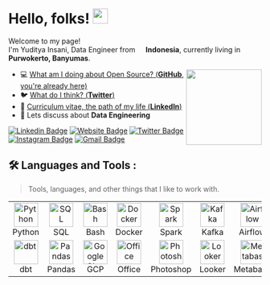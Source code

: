 # Hello, folks! <img src="https://raw.githubusercontent.com/MartinHeinz/MartinHeinz/master/wave.gif" width="30px">
<p>Welcome to my page! </br> I'm Yuditya Insani, Data Engineer from <img src="https://cdn-icons-png.flaticon.com/512/323/323372.png" width="13"/> <b>Indonesia</b>, currently living in <b>Purwokerto, Banyumas</b>. </p>


<img align='right' src='https://github.com/Rishit-dagli/Rishit-dagli/blob/master/images/octocat-anime.gif' width='150'>

- 💻  [What am I doing about Open Source? (**GitHub**, you're already here)](https://github.com/bulletsrip)
- 🐦  [What do I think? (**Twitter**)](https://twitter.com/bulletsrip)
- 🏹  [Curriculum vitae, the path of my life (**LinkedIn**)](https://linkedin.com/in/yuditya)
- 💬 Lets discuss about **Data Engineering**

[![Linkedin Badge](https://img.shields.io/badge/-Yuditya-blue?style=flat&logo=Linkedin&logoColor=white&link=https://www.linkedin.com/in/yuditya/)](https://www.linkedin.com/in/yuditya/)
[![Website Badge](https://img.shields.io/badge/-yoeditya.my.id-47CCCC?style=flat&logo=Google-Chrome&logoColor=white&link=https://yoeditya.my.id)](https://yoeditya.my.id)
[![Twitter Badge](https://img.shields.io/badge/-@bulletsrip-1ca0f1?style=flat&labelColor=1ca0f1&logo=twitter&logoColor=white&link=https://twitter.com/bulletsrip)](https://twitter.com/bulletsrip)
[![Instagram Badge](https://img.shields.io/badge/-@yoeditya-purple?style=flat&logo=instagram&logoColor=white&link=https://instagram.com/yoeditya/)](https://instagram.com/yoeditya)
[![Gmail Badge](https://img.shields.io/badge/-yudityainsani-c14438?style=flat&logo=Gmail&logoColor=white&link=mailto:yudityainsani@gmail.com)](mailto:yudityainsani@gmail.com)

## :hammer_and_wrench: Languages and Tools :

> Tools, languages, and other things that I like to work with.

<table>
  <tr>
    <td align="center" width="96">
      <a href="#yuditya-tech">
        <img src="xxx" width="48" height="48" alt="Python" />
      </a>
      <br>Python
    </td>
    <td align="center" width="96">
      <a href="#yuditya-tech">
        <img src="xxx" width="48" height="48" alt="SQL" />
      </a>
      <br>SQL
    </td>
    <td align="center" width="96">
      <a href="#yuditya-tech">
        <img src="xxx" width="48" height="48" alt="Bash" />
      </a>
      <br>Bash
    </td>
    <td align="center" width="96">
      <a href="#yuditya-tech">
        <img src="xxx" width="48" height="48" alt="Docker" />
      </a>
      <br>Docker
    </td>
    <td align="center" width="96">
      <a href="#yuditya-tech">
        <img src="xxx" width="48" height="48" alt="Spark" />
      </a>
      <br>Spark
    </td>
    <td align="center" width="96">
      <a href="#yuditya-tech">
        <img src="xxx" width="48" height="48" alt="Kafka" />
      </a>
      <br>Kafka
    </td>
    <td align="center" width="96">
      <a href="#yuditya-tech">
        <img src="xxx" width="48" height="48" alt="Airflow" />
      </a>
      <br>Airflow
    </td>
  </tr>
  <tr>
    <td align="center" width="96"> 
      <a href="#yuditya-tech">
        <img src="xxx" width="48" height="48" alt="dbt" />
      </a>
      <br>dbt
    </td>
    <td align="center" width="96">
      <a href="#yuditya-tech">
        <img src="xxx" width="48" height="48" alt="Pandas" />
      </a>
      <br>Pandas
    </td>
    <td align="center"  width="96">
      <a href="#yuditya-tech">
        <img src="xxx" width="48" height="48" alt="Google Cloud Platform" />
      </a>
      <br>GCP
    </td>
    <td align="center"  width="96">
      <a href="#yuditya-tech">
        <img src="xxx" width="48" height="48" alt="Office" />
      </a>
      <br>Office
    </td>
    <td align="center" width="96">
      <a href="#yuditya-tech">
        <img src="xxx" width="48" height="48" alt="Photoshop" />
      </a>
      <br>Photoshop
    </td>
    <td align="center"  width="96">
      <a href="#yuditya-tech">
        <img src="xxx" width="48" height="48" alt="Looker" />
      </a>
      <br>Looker
    </td>
    <td align="center" width="96">
      <a href="#yuditya-tech">
        <img src="xxx" width="48" height="48" alt="Metabase" />
      </a>
      <br>Metabase
    </td>
  </tr>
</table>

<!---
bulletsrip/bulletsrip is a ✨ special ✨ repository because its `README.md` (this file) appears on your GitHub profile.
You can click the Preview link to take a look at your changes.
--->
